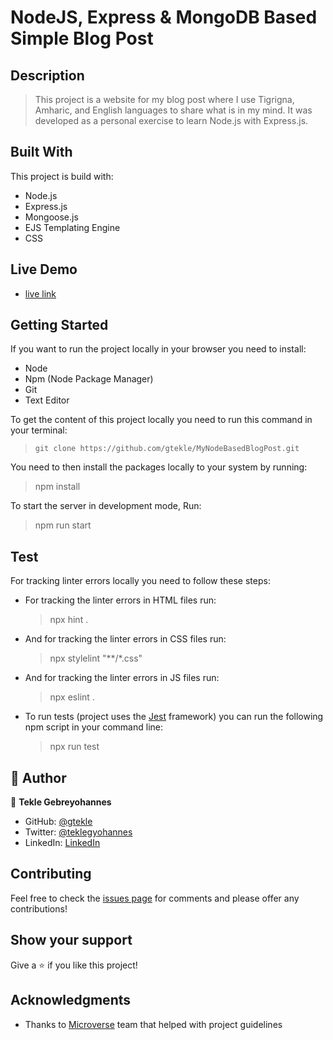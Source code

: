 # NodeJS, Express & MongoDB Based Simple Blog Post

## Description

> This project is a website for my blog post where I use Tigrigna, Amharic, and English languages to share what is in my mind. It was developed as a personal exercise to learn Node.js with Express.js. 

## Built With

This project is build with:

- Node.js
- Express.js
- Mongoose.js
- EJS Templating Engine
- CSS

## Live Demo
- [live link](https://node-blog-web-app.herokuapp.com/)

## Getting Started

If you want to run the project locally in your browser you need to install: 

  - Node
  - Npm (Node Package Manager)
  - Git
  - Text Editor

To get the content of this project locally you need to run this command in your terminal:

 > `git clone https://github.com/gtekle/MyNodeBasedBlogPost.git`

You need to then install the packages locally to your system by running: 

 > npm install 

To start the server in development mode, Run: 

 > npm run start 

## Test

For tracking linter errors locally you need to follow these steps:

- For tracking the linter errors in HTML files run:

  > npx hint .

- And for tracking the linter errors in CSS files run:

  > npx stylelint "**/*.css"

- And for tracking the linter errors in JS files run:

  > npx eslint .

- To run tests (project uses the [Jest](https://jestjs.io/) framework) you can run the following npm script in your command line:

  > npx run test


## 👤 Author

👤 **Tekle Gebreyohannes**
- GitHub: [@gtekle](https://github.com/gtekle)
- Twitter: [@teklegyohannes](https://twitter.com/teklegyohannes)
- LinkedIn: [LinkedIn](https://www.linkedin.com/in/tekle-gebreyohannes-kidanemariam-7605752b)

## Contributing

Feel free to check the [issues page](https://github.com/Beardless-sheik/AwesomeBooks/issues) for comments and please offer any contributions!

## Show your support

Give a :star: if you like this project!

## Acknowledgments

- Thanks to [Microverse](www.microverse.org) team that helped with project guidelines
